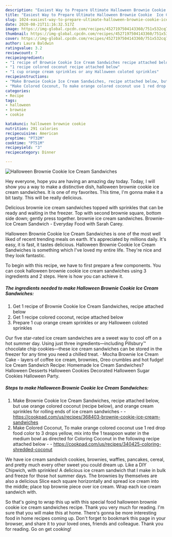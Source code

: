 ```yaml
---
description: "Easiest Way to Prepare Ultimate Halloween Brownie Cookie  Ice Cream Sandwiches"
title: "Easiest Way to Prepare Ultimate Halloween Brownie Cookie  Ice Cream Sandwiches"
slug: 1024-easiest-way-to-prepare-ultimate-halloween-brownie-cookie-ice-cream-sandwiches
date: 2020-08-21T11:16:32.517Z
image: https://img-global.cpcdn.com/recipes/4527197504143360/751x532cq70/halloween-brownie-cookie-ice-cream-sandwiches-recipe-main-photo.jpg
thumbnail: https://img-global.cpcdn.com/recipes/4527197504143360/751x532cq70/halloween-brownie-cookie-ice-cream-sandwiches-recipe-main-photo.jpg
cover: https://img-global.cpcdn.com/recipes/4527197504143360/751x532cq70/halloween-brownie-cookie-ice-cream-sandwiches-recipe-main-photo.jpg
author: Laura Baldwin
ratingvalue: 3.2
reviewcount: 7
recipeingredient:
- "1 recipe of Brownie Cookie Ice Cream Sandwiches recipe attached below"
- "1 recipe colored coconut recipe attached below"
- "1 cup orange cream sprinkles or any Halloween coloted sprinkles"
recipeinstructions:
- "Make Brownie Cookie Ice Cream Sandwiches, recipe attached below, but use orange colored coconut (recipe below), and orange cream sprinkles for rolling ends of ice cream sandwiches  https://cookpad.com/us/recipes/368403-brownie-cookie-ice-cream-sandwiches"
- "Make Colored Coconut, To make orange colored coconut use 1 red drop food color to 3 drops yellow, mix into the 1 teaspoon water in the medium bowl as directed for Coloring Coconut in the following recipe attached below  https://cookpad.com/us/recipes/340425-coloring-shredded-coconut"
categories:
- Recipe
tags:
- halloween
- brownie
- cookie

katakunci: halloween brownie cookie 
nutrition: 291 calories
recipecuisine: American
preptime: "PT32M"
cooktime: "PT51M"
recipeyield: "3"
recipecategory: Dinner

---
```



![Halloween Brownie Cookie  Ice Cream Sandwiches](https://img-global.cpcdn.com/recipes/4527197504143360/751x532cq70/halloween-brownie-cookie-ice-cream-sandwiches-recipe-main-photo.jpg)

Hey everyone, hope you are having an amazing day today. Today, I will show you a way to make a distinctive dish, halloween brownie cookie  ice cream sandwiches. It is one of my favorites. This time, I'm gonna make it a bit tasty. This will be really delicious.

Delicious brownie ice cream sandwiches topped with sprinkles that can be ready and waiting in the freezer. Top with second brownie square, bottom side down; gently press together. brownie ice cream sandwiches. Brownie-Ice Cream Sandwich - Everyday Food with Sarah Carey.

Halloween Brownie Cookie  Ice Cream Sandwiches is one of the most well liked of recent trending meals on earth. It's appreciated by millions daily. It's easy, it is fast, it tastes delicious. Halloween Brownie Cookie  Ice Cream Sandwiches is something which I've loved my entire life. They're nice and they look fantastic.


To begin with this recipe, we have to first prepare a few components. You can cook halloween brownie cookie  ice cream sandwiches using 3 ingredients and 2 steps. Here is how you can achieve it.

<!--inarticleads1-->

##### The ingredients needed to make Halloween Brownie Cookie  Ice Cream Sandwiches:

1. Get 1 recipe of Brownie Cookie Ice Cream Sandwiches, recipe attached below
1. Get 1 recipe colored coconut, recipe attached below
1. Prepare 1 cup orange cream sprinkles or any Halloween coloted sprinkles


Our five star-rated ice cream sandwiches are a sweet way to cool off on a hot summer day. Using just three ingredients—including Pillsbury™ chocolate chip cookies—these ice cream sandwiches can be stored in the freezer for any time you need a chilled treat. · Mocha Brownie Ice Cream Cake - layers of coffee ice cream, brownies, Oreo crumbles and hot fudge! Ice Cream Sandwich Recipe: Homemade Ice Cream Sandwiches? Halloween Desserts Halloween Cookies Decorated Halloween Sugar Cookies Halloween Party. 

<!--inarticleads2-->

##### Steps to make Halloween Brownie Cookie  Ice Cream Sandwiches:

1. Make Brownie Cookie Ice Cream Sandwiches, recipe attached below, but use orange colored coconut (recipe below), and orange cream sprinkles for rolling ends of ice cream sandwiches -  - https://cookpad.com/us/recipes/368403-brownie-cookie-ice-cream-sandwiches
1. Make Colored Coconut, To make orange colored coconut use 1 red drop food color to 3 drops yellow, mix into the 1 teaspoon water in the medium bowl as directed for Coloring Coconut in the following recipe attached below -  - https://cookpad.com/us/recipes/340425-coloring-shredded-coconut


We have ice cream sandwich cookies, brownies, waffles, pancakes, cereal, and pretty much every other sweet you could dream up. Like a DIY Chipwich, with sprinkles! A delicious ice cream sandwich that I make in bulk and freeze for those hot summer days. The brownies by themselves are also a delicious Slice each square horizontally and spread ice cream into the middle; place top brownie piece over ice cream. Wrap each ice cream sandwich with. 

So that's going to wrap this up with this special food halloween brownie cookie  ice cream sandwiches recipe. Thank you very much for reading. I'm sure that you will make this at home. There's gonna be more interesting food in home recipes coming up. Don't forget to bookmark this page in your browser, and share it to your loved ones, friends and colleague. Thank you for reading. Go on get cooking!
